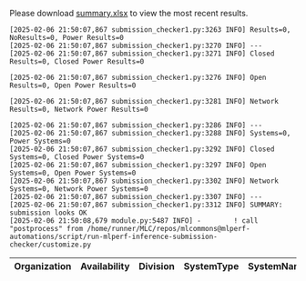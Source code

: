 Please download [summary.xlsx](summary.xlsx) to view the most recent results. 
 ```
[2025-02-06 21:50:07,867 submission_checker1.py:3263 INFO] Results=0, NoResults=0, Power Results=0
[2025-02-06 21:50:07,867 submission_checker1.py:3270 INFO] ---
[2025-02-06 21:50:07,867 submission_checker1.py:3271 INFO] Closed Results=0, Closed Power Results=0

[2025-02-06 21:50:07,867 submission_checker1.py:3276 INFO] Open Results=0, Open Power Results=0

[2025-02-06 21:50:07,867 submission_checker1.py:3281 INFO] Network Results=0, Network Power Results=0

[2025-02-06 21:50:07,867 submission_checker1.py:3286 INFO] ---
[2025-02-06 21:50:07,867 submission_checker1.py:3288 INFO] Systems=0, Power Systems=0
[2025-02-06 21:50:07,867 submission_checker1.py:3292 INFO] Closed Systems=0, Closed Power Systems=0
[2025-02-06 21:50:07,867 submission_checker1.py:3297 INFO] Open Systems=0, Open Power Systems=0
[2025-02-06 21:50:07,867 submission_checker1.py:3302 INFO] Network Systems=0, Network Power Systems=0
[2025-02-06 21:50:07,867 submission_checker1.py:3307 INFO] ---
[2025-02-06 21:50:07,867 submission_checker1.py:3312 INFO] SUMMARY: submission looks OK
[2025-02-06 21:50:08,679 module.py:5487 INFO] -        ! call "postprocess" from /home/runner/MLC/repos/mlcommons@mlperf-automations/script/run-mlperf-inference-submission-checker/customize.py

```

| Organization   | Availability   | Division   | SystemType   | SystemName   | Platform   | Model   | MlperfModel   | Scenario   | Result   | Accuracy   | number_of_nodes   | host_processor_model_name   | host_processors_per_node   | host_processor_core_count   | accelerator_model_name   | accelerators_per_node   | Location   | framework   | operating_system   | notes   | compliance   | errors   | version   | inferred   | has_power   | Units   | weight_data_types   |
|----------------|----------------|------------|--------------|--------------|------------|---------|---------------|------------|----------|------------|-------------------|-----------------------------|----------------------------|-----------------------------|--------------------------|-------------------------|------------|-------------|--------------------|---------|--------------|----------|-----------|------------|-------------|---------|---------------------|